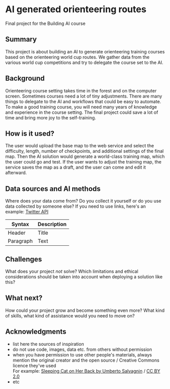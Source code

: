 <!-- This is the markdown template for the final project of the Building AI course, 
created by Reaktor Innovations and University of Helsinki. 
Copy the template, paste it to your GitHub README and edit! -->

# AI generated orienteering routes

Final project for the Building AI course

## Summary

This project is about building an AI to generate orienteering training courses based on the orienteering world cup routes. We gather data from the various world cup competitions and try to delegate the course set to the AI.


## Background

Orienteering course setting takes time in the forest and on the computer screen. Sometimes courses need a lot of tiny adjustments. There are many things to delegate to the AI and workflows that could be easy to automate. To make a good training course, you will need many years of knowledge and experience in the course setting. The final project could save a lot of time and bring more joy to the self-training.


## How is it used?

The user would upload the base map to the web service and select the difficulty, length, number of checkpoints, and additional settings of the final map. Then the AI solution would generate a world-class training map, which the user could go and test. If the user wants to adjust the training map, the service saves the map as a draft, and the user can come and edit it afterward.


## Data sources and AI methods
Where does your data come from? Do you collect it yourself or do you use data collected by someone else?
If you need to use links, here's an example:
[Twitter API](https://developer.twitter.com/en/docs)

| Syntax      | Description |
| ----------- | ----------- |
| Header      | Title       |
| Paragraph   | Text        |

## Challenges

What does your project _not_ solve? Which limitations and ethical considerations should be taken into account when deploying a solution like this?

## What next?

How could your project grow and become something even more? What kind of skills, what kind of assistance would you  need to move on? 


## Acknowledgments

* list here the sources of inspiration 
* do not use code, images, data etc. from others without permission
* when you have permission to use other people's materials, always mention the original creator and the open source / Creative Commons licence they've used
  <br>For example: [Sleeping Cat on Her Back by Umberto Salvagnin](https://commons.wikimedia.org/wiki/File:Sleeping_cat_on_her_back.jpg#filelinks) / [CC BY 2.0](https://creativecommons.org/licenses/by/2.0)
* etc
